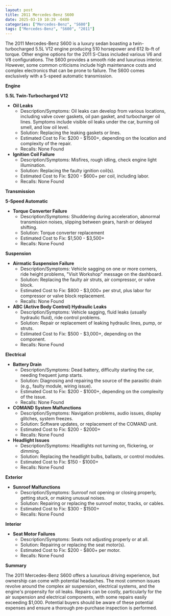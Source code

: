 ```yaml
---
layout: post
title: 2011 Mercedes-Benz S600
date: 2025-03-19 10:29 -0400
categories: ["Mercedes-Benz", "S600"]
tags: ["Mercedes-Benz", "S600", "2011"]
---
```

The 2011 Mercedes-Benz S600 is a luxury sedan boasting a twin-turbocharged 5.5L V12 engine producing 510 horsepower and 612 lb-ft of torque. Other engine options for the 2011 S-Class included various V6 and V8 configurations. The S600 provides a smooth ride and luxurious interior. However, some common criticisms include high maintenance costs and complex electronics that can be prone to failure. The S600 comes exclusively with a 5-speed automatic transmission.

**Engine**

**5.5L Twin-Turbocharged V12**
*   **Oil Leaks**
    *   Description/Symptoms: Oil leaks can develop from various locations, including valve cover gaskets, oil pan gasket, and turbocharger oil lines. Symptoms include visible oil leaks under the car, burning oil smell, and low oil level.
    *   Solution: Replacing the leaking gaskets or lines.
    *   Estimated Cost to Fix: $200 - $1500+, depending on the location and complexity of the repair.
    *   Recalls: None Found
*   **Ignition Coil Failure**
    *   Description/Symptoms: Misfires, rough idling, check engine light illumination.
    *   Solution: Replacing the faulty ignition coil(s).
    *   Estimated Cost to Fix: $200 - $600+ per coil, including labor.
    *   Recalls: None Found

**Transmission**

**5-Speed Automatic**

*   **Torque Converter Failure**
    *   Description/Symptoms: Shuddering during acceleration, abnormal transmission noises, slipping between gears, harsh or delayed shifting.
    *   Solution: Torque converter replacement
    *   Estimated Cost to Fix: $1,500 - $3,500+
    *   Recalls: None Found

**Suspension**

*   **Airmatic Suspension Failure**
    *   Description/Symptoms: Vehicle sagging on one or more corners, ride height problems, "Visit Workshop" message on the dashboard.
    *   Solution: Replacing the faulty air struts, air compressor, or valve block.
    *   Estimated Cost to Fix: $800 - $3,000+ per strut, plus labor for compressor or valve block replacement.
    *   Recalls: None Found
*   **ABC (Active Body Control) Hydraulic Leaks**
    *   Description/Symptoms: Vehicle sagging, fluid leaks (usually hydraulic fluid), ride control problems.
    *   Solution: Repair or replacement of leaking hydraulic lines, pump, or struts.
    *   Estimated Cost to Fix: $500 - $3,000+, depending on the component.
    *   Recalls: None Found

**Electrical**

*   **Battery Drain**
    *   Description/Symptoms: Dead battery, difficulty starting the car, needing frequent jump starts.
    *   Solution: Diagnosing and repairing the source of the parasitic drain (e.g., faulty module, wiring issue).
    *   Estimated Cost to Fix: $200 - $1000+, depending on the complexity of the issue.
    *   Recalls: None Found
*   **COMAND System Malfunctions**
    *   Description/Symptoms: Navigation problems, audio issues, display glitches, system freezes.
    *   Solution: Software updates, or replacement of the COMAND unit.
    *   Estimated Cost to Fix: $200 - $2000+
    *   Recalls: None Found
*   **Headlight Issues**
    *   Description/Symptoms: Headlights not turning on, flickering, or dimming.
    *   Solution: Replacing the headlight bulbs, ballasts, or control modules.
    *   Estimated Cost to Fix: $150 - $1000+
    *   Recalls: None Found

**Exterior**

*   **Sunroof Malfunctions**
    *   Description/Symptoms: Sunroof not opening or closing properly, getting stuck, or making unusual noises.
    *   Solution: Repairing or replacing the sunroof motor, tracks, or cables.
    *   Estimated Cost to Fix: $300 - $1500+
    *   Recalls: None Found

**Interior**

*   **Seat Motor Failures**
    *   Description/Symptoms: Seats not adjusting properly or at all.
    *   Solution: Repairing or replacing the seat motor(s).
    *   Estimated Cost to Fix: $200 - $800+ per motor.
    *   Recalls: None Found

**Summary**

The 2011 Mercedes-Benz S600 offers a luxurious driving experience, but ownership can come with potential headaches. The most common issues revolve around the complex air suspension, electrical systems, and the engine's propensity for oil leaks. Repairs can be costly, particularly for the air suspension and electrical components, with some repairs easily exceeding $1,000. Potential buyers should be aware of these potential expenses and ensure a thorough pre-purchase inspection is performed.

